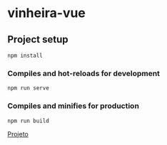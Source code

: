 # vinheira-vue

## Project setup
```
npm install
```

### Compiles and hot-reloads for development
```
npm run serve
```

### Compiles and minifies for production
```
npm run build
```

<a href="https://eloquent-banach-340ca1.netlify.app/">Projeto</a>

